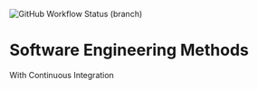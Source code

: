 ![GitHub Workflow Status (branch)](https://img.shields.io/github/actions/workflow/status/BenG6541/sem/main.yml?branch=master)

# Software Engineering Methods

With Continuous Integration